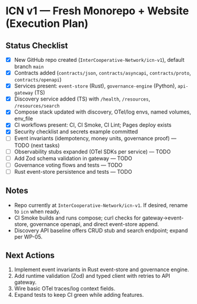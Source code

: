 # ICN v1 — Fresh Monorepo + Website (Execution Plan)

## Status Checklist
- [x] New GitHub repo created (`InterCooperative-Network/icn-v1`), default branch `main`
- [x] Contracts added (`contracts/json`, `contracts/asyncapi`, `contracts/proto`, `contracts/openapi`)
- [x] Services present: `event-store` (Rust), `governance-engine` (Python), `api-gateway` (TS)
- [x] Discovery service added (TS) with `/health`, `/resources`, `/resources/search`
- [x] Compose stack updated with discovery, OTel/log envs, named volumes, env_file
- [x] CI workflows present: CI, CI Smoke, CI Lint; Pages deploy exists
- [x] Security checklist and secrets example committed
- [ ] Event invariants (idempotency, money units, governance proof) — TODO (next tasks)
- [ ] Observability stubs expanded (OTel SDKs per service) — TODO
- [ ] Add Zod schema validation in gateway — TODO
- [ ] Governance voting flows and tests — TODO
- [ ] Rust event-store persistence and tests — TODO

## Notes
- Repo currently at `InterCooperative-Network/icn-v1`. If desired, rename to `icn` when ready.
- CI Smoke builds and runs compose; curl checks for gateway->event-store, governance openapi, and direct event-store append.
- Discovery API baseline offers CRUD stub and search endpoint; expand per WP-05.

## Next Actions
1. Implement event invariants in Rust event-store and governance engine.
2. Add runtime validation (Zod) and typed client with retries to API gateway.
3. Wire basic OTel traces/log context fields.
4. Expand tests to keep CI green while adding features.
